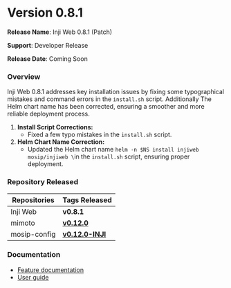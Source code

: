 # Version 0.8.1

**Release Name**: Inji Web 0.8.1 (Patch)

**Support**: Developer Release

**Release Date**: Coming Soon

### **Overview** <a href="#overview" id="overview"></a>

Inji Web 0.8.1 addresses key installation issues by fixing some typographical mistakes and command errors in the `install.sh` script. Additionally The Helm chart name has been corrected, ensuring a smoother and more reliable deployment process.

1. **Install Script Corrections:**
   * Fixed a few typo mistakes in the `install.sh` script.
2. **Helm Chart Name Correction:**
   * Updated the Helm chart name `helm -n $NS install injiweb mosip/injiweb \`in the `install.sh` script, ensuring proper deployment.

### **Repository Released** <a href="#repository-released" id="repository-released"></a>

| **Repositories** | **Tags Released**                                                      |
| ---------------- | ---------------------------------------------------------------------- |
| Inji Web         | **v0.8.1**                                                             |
| mimoto           | [**v0.12.0**](https://github.com/mosip/mimoto/tree/release-0.12.0)     |
| mosip-config     | [**v0.12.0-INJI**](https://github.com/mosip/mosip-config/tree/qa-inji) |

### **Documentation** <a href="#documentation" id="documentation"></a>

* [Feature documentation](https://docs.mosip.io/inji/inji-web/functional-overview/features)
* [User guide](https://docs.mosip.io/inji/inji-web/functional-overview/end-user-guide)
